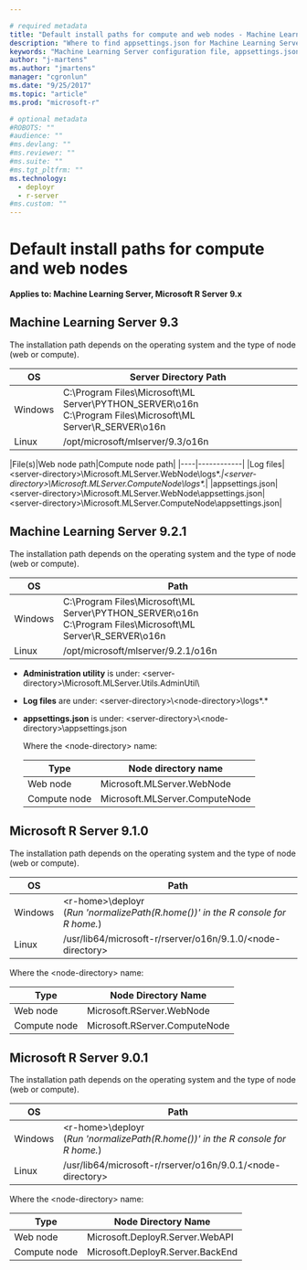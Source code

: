```yaml
---

# required metadata
title: "Default install paths for compute and web nodes - Machine Learning Server "
description: "Where to find appsettings.json for Machine Learning Server, web node, compute node"
keywords: "Machine Learning Server configuration file, appsettings.json"
author: "j-martens"
ms.author: "jmartens"
manager: "cgronlun"
ms.date: "9/25/2017"
ms.topic: "article"
ms.prod: "microsoft-r"

# optional metadata
#ROBOTS: ""
#audience: ""
#ms.devlang: ""
#ms.reviewer: ""
#ms.suite: ""
#ms.tgt_pltfrm: ""
ms.technology: 
  - deployr
  - r-server
#ms.custom: ""
---
```


# Default install paths for compute and web nodes

**Applies to:  Machine Learning Server, Microsoft R Server 9.x**

## Machine Learning Server 9.3

The installation path depends on the operating system and the type of node (web or compute).

|OS|Server Directory Path|
|----|------------|
|Windows|C:\Program Files\Microsoft\ML Server\PYTHON\_SERVER\o16n<br>C:\Program Files\Microsoft\ML Server\R\_SERVER\o16n|
|Linux|/opt/microsoft/mlserver/9.3/o16n||

|File(s)|Web node path|Compute node path|
|----|------------|
|Log files|\<server-directory>\Microsoft.MLServer.WebNode\logs\*.*|\<server-directory>\Microsoft.MLServer.ComputeNode\logs\*.*|
|appsettings.json|\<server-directory>\Microsoft.MLServer.WebNode\appsettings.json|\<server-directory>\Microsoft.MLServer.ComputeNode\appsettings.json|
  
## Machine Learning Server 9.2.1

The installation path depends on the operating system and the type of node (web or compute).

|OS|Path|
|----|------------|
|Windows|C:\Program Files\Microsoft\ML Server\PYTHON\_SERVER\o16n<br>C:\Program Files\Microsoft\ML Server\R\_SERVER\o16n|
|Linux|/opt/microsoft/mlserver/9.2.1/o16n||


+ **Administration utility** is under: \<server-directory>\Microsoft.MLServer.Utils.AdminUtil\

+ **Log files** are under: \<server-directory>\\\<node-directory>\logs\*.*

+ **appsettings.json** is under: \<server-directory>\\\<node-directory>\appsettings.json

  Where the \<node-directory> name: 

  |Type|Node directory name|
  |----|------------|
  |Web node|Microsoft.MLServer.WebNode|
  |Compute node|Microsoft.MLServer.ComputeNode|

## Microsoft R Server 9.1.0

The installation path depends on the operating system and the type of node (web or compute).

|OS|Path|
|----|------------|
|Windows|\<r-home>\deployr<br>(_Run 'normalizePath(R.home())' in the R console for R home._)|
|Linux|/usr/lib64/microsoft-r/rserver/o16n/9.1.0/\<node-directory>||

Where the \<node-directory> name: 

|Type|Node Directory Name|
|----|------------|
|Web node|Microsoft.RServer.WebNode|
|Compute node|Microsoft.RServer.ComputeNode|

## Microsoft R Server 9.0.1

The installation path depends on the operating system and the type of node (web or compute).

|OS|Path|
|----|------------|
|Windows|\<r-home>\deployr<br>(_Run 'normalizePath(R.home())' in the R console for R home._)|
|Linux|/usr/lib64/microsoft-r/rserver/o16n/9.0.1/\<node-directory>||

Where the \<node-directory> name: 

|Type|Node Directory Name|
|----|------------|
|Web node|Microsoft.DeployR.Server.WebAPI|
|Compute node|Microsoft.DeployR.Server.BackEnd|